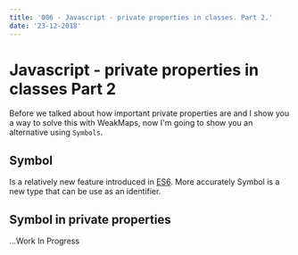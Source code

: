 ```yaml
---
title: '006 - Javascript - private properties in classes. Part 2.'
date: '23-12-2018'
---
```


# Javascript - private properties in classes Part 2

Before we talked about how important private properties are and I show you a way to solve this with WeakMaps, now I'm going to show you
an alternative using ```Symbols```.

## Symbol

Is a relatively new feature introduced in [ES6](https://developer.mozilla.org/es/docs/Web/JavaScript/Referencia/Objetos_globales/Symbol). 
More accurately Symbol is a new type that can be use as an identifier.

## Symbol in private properties

...Work In Progress
